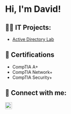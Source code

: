 <h1>Hi, I'm David!</h1>

<h2>👨‍💻 IT Projects:</h2>

- [Active Directory Lab](https://github.com/dmalkin9460/ActiveDirectoryLab)

<h2>📄 Certifications</h2>

- CompTIA A+
- CompTIA Network+
- CompTIA Security+

<h2>🤳 Connect with me:</h2>

[<img align="left" alt="DavidMalkin | LinkedIn" width="22px" src="https://cdn.jsdelivr.net/npm/simple-icons@v3/icons/linkedin.svg" />][linkedin]

[linkedin]: https://linkedin.com/in/davidwmalkin
